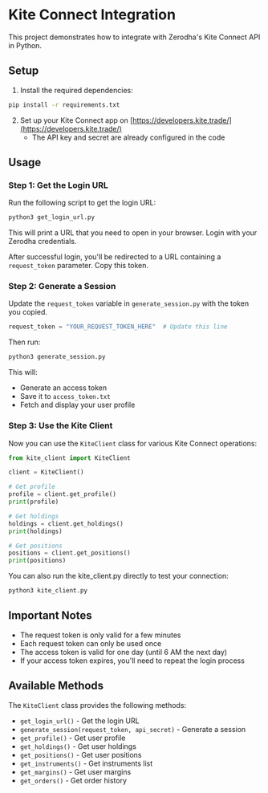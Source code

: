 # Kite Connect Integration

This project demonstrates how to integrate with Zerodha's Kite Connect API in Python.

## Setup

1. Install the required dependencies:

```bash
pip install -r requirements.txt
```

2. Set up your Kite Connect app on [https://developers.kite.trade/](https://developers.kite.trade/)
   - The API key and secret are already configured in the code

## Usage

### Step 1: Get the Login URL

Run the following script to get the login URL:

```bash
python3 get_login_url.py
```

This will print a URL that you need to open in your browser. Login with your Zerodha credentials.

After successful login, you'll be redirected to a URL containing a `request_token` parameter. Copy this token.

### Step 2: Generate a Session

Update the `request_token` variable in `generate_session.py` with the token you copied.

```python
request_token = "YOUR_REQUEST_TOKEN_HERE"  # Update this line
```

Then run:

```bash
python3 generate_session.py
```

This will:
- Generate an access token
- Save it to `access_token.txt`
- Fetch and display your user profile

### Step 3: Use the Kite Client

Now you can use the `KiteClient` class for various Kite Connect operations:

```python
from kite_client import KiteClient

client = KiteClient()

# Get profile
profile = client.get_profile()
print(profile)

# Get holdings
holdings = client.get_holdings()
print(holdings)

# Get positions
positions = client.get_positions()
print(positions)
```

You can also run the kite_client.py directly to test your connection:

```bash
python3 kite_client.py
```

## Important Notes

- The request token is only valid for a few minutes
- Each request token can only be used once
- The access token is valid for one day (until 6 AM the next day)
- If your access token expires, you'll need to repeat the login process

## Available Methods

The `KiteClient` class provides the following methods:

- `get_login_url()` - Get the login URL
- `generate_session(request_token, api_secret)` - Generate a session
- `get_profile()` - Get user profile
- `get_holdings()` - Get user holdings
- `get_positions()` - Get user positions
- `get_instruments()` - Get instruments list
- `get_margins()` - Get user margins
- `get_orders()` - Get order history 